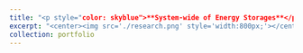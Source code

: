 ```yaml
---
title: "<p style="color: skyblue">**System-wide of Energy Storages**</p>"
excerpt: "<center><img src='./research.png' style='width:800px;'></center>"
collection: portfolio
---
```

